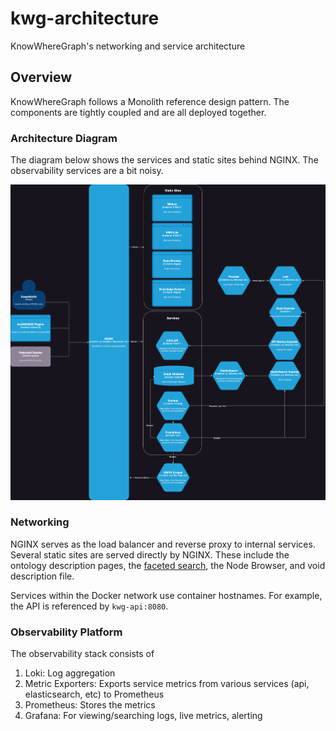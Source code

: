 # kwg-architecture

KnowWhereGraph's networking and service architecture

## Overview

KnowWhereGraph follows a Monolith reference design pattern. The components are tightly coupled and are all deployed together.

### Architecture Diagram

The diagram below shows the services and static sites behind NGINX. The observability services are a bit noisy.

![](./architecture.png)

### Networking

NGINX serves as the load balancer and reverse proxy to internal services. Several static sites are served directly by NGINX. These include the ontology description pages, the [faceted search](https://github.com/KnowWhereGraph/kwg-faceted-search), the Node Browser, and void description file.

Services within the Docker network use container hostnames. For example, the API is referenced by `kwg-api:8080`.

### Observability Platform

The observability stack consists of

1. Loki: Log aggregation
2. Metric Exporters: Exports service metrics from various services (api, elasticsearch, etc) to Prometheus
3. Prometheus: Stores the metrics
4. Grafana: For viewing/searching logs, live metrics, alerting

